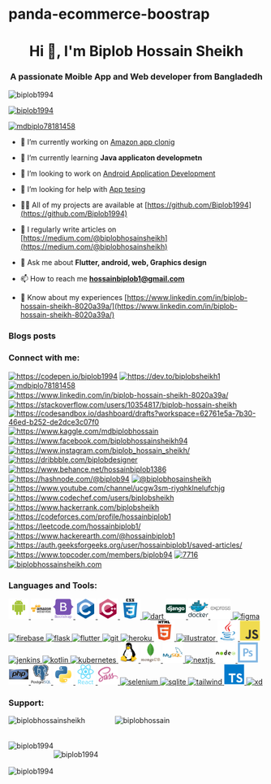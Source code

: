 # panda-ecommerce-boostrap
<h1 align="center">Hi 👋, I'm Biplob Hossain Sheikh</h1>
<h3 align="center">A passionate Moible App and Web developer from Bangladedh</h3>

<p align="left"> <img src="https://komarev.com/ghpvc/?username=biplob1994&label=Profile%20views&color=0e75b6&style=flat" alt="biplob1994" /> </p>

<p align="left"> <a href="https://github.com/ryo-ma/github-profile-trophy"><img src="https://github-profile-trophy.vercel.app/?username=biplob1994" alt="biplob1994" /></a> </p>

<p align="left"> <a href="https://twitter.com/mdbiplo78181458" target="blank"><img src="https://img.shields.io/twitter/follow/mdbiplo78181458?logo=twitter&style=for-the-badge" alt="mdbiplo78181458" /></a> </p>

- 🔭 I’m currently working on [Amazon app clonig](https://github.com/Biplob1994)

- 🌱 I’m currently learning **Java applicaton developmetn**

- 👯 I’m looking to work on [Android Application Development](https://github.com/Biplob1994)

- 🤝 I’m looking for help with [App tesing](https://github.com/Biplob1994)

- 👨‍💻 All of my projects are available at [https://github.com/Biplob1994](https://github.com/Biplob1994)

- 📝 I regularly write articles on [https://medium.com/@biplobhosainsheikh](https://medium.com/@biplobhosainsheikh)

- 💬 Ask me about **Flutter, android, web, Graphics design**

- 📫 How to reach me **hossainbiplob1@gmail.com**

- 📄 Know about my experiences [https://www.linkedin.com/in/biplob-hossain-sheikh-8020a39a/](https://www.linkedin.com/in/biplob-hossain-sheikh-8020a39a/)

### Blogs posts
<!-- BLOG-POST-LIST:START -->
<!-- BLOG-POST-LIST:END -->

<h3 align="left">Connect with me:</h3>
<p align="left">
<a href="https://codepen.io/https://codepen.io/biplob1994" target="blank"><img align="center" src="https://raw.githubusercontent.com/rahuldkjain/github-profile-readme-generator/master/src/images/icons/Social/codepen.svg" alt="https://codepen.io/biplob1994" height="30" width="40" /></a>
<a href="https://dev.to/https://dev.to/biplobsheikh1" target="blank"><img align="center" src="https://raw.githubusercontent.com/rahuldkjain/github-profile-readme-generator/master/src/images/icons/Social/devto.svg" alt="https://dev.to/biplobsheikh1" height="30" width="40" /></a>
<a href="https://twitter.com/mdbiplo78181458" target="blank"><img align="center" src="https://raw.githubusercontent.com/rahuldkjain/github-profile-readme-generator/master/src/images/icons/Social/twitter.svg" alt="mdbiplo78181458" height="30" width="40" /></a>
<a href="https://linkedin.com/in/https://www.linkedin.com/in/biplob-hossain-sheikh-8020a39a/" target="blank"><img align="center" src="https://raw.githubusercontent.com/rahuldkjain/github-profile-readme-generator/master/src/images/icons/Social/linked-in-alt.svg" alt="https://www.linkedin.com/in/biplob-hossain-sheikh-8020a39a/" height="30" width="40" /></a>
<a href="https://stackoverflow.com/users/https://stackoverflow.com/users/10354817/biplob-hossain-sheikh" target="blank"><img align="center" src="https://raw.githubusercontent.com/rahuldkjain/github-profile-readme-generator/master/src/images/icons/Social/stack-overflow.svg" alt="https://stackoverflow.com/users/10354817/biplob-hossain-sheikh" height="30" width="40" /></a>
<a href="https://codesandbox.com/https://codesandbox.io/dashboard/drafts?workspace=62761e5a-7b30-46ed-b252-de2dce3c07f0" target="blank"><img align="center" src="https://raw.githubusercontent.com/rahuldkjain/github-profile-readme-generator/master/src/images/icons/Social/codesandbox.svg" alt="https://codesandbox.io/dashboard/drafts?workspace=62761e5a-7b30-46ed-b252-de2dce3c07f0" height="30" width="40" /></a>
<a href="https://kaggle.com/https://www.kaggle.com/mdbiplobhossain" target="blank"><img align="center" src="https://raw.githubusercontent.com/rahuldkjain/github-profile-readme-generator/master/src/images/icons/Social/kaggle.svg" alt="https://www.kaggle.com/mdbiplobhossain" height="30" width="40" /></a>
<a href="https://fb.com/https://www.facebook.com/biplobhossainsheikh94" target="blank"><img align="center" src="https://raw.githubusercontent.com/rahuldkjain/github-profile-readme-generator/master/src/images/icons/Social/facebook.svg" alt="https://www.facebook.com/biplobhossainsheikh94" height="30" width="40" /></a>
<a href="https://instagram.com/https://www.instagram.com/biplob_hossain_sheikh/" target="blank"><img align="center" src="https://raw.githubusercontent.com/rahuldkjain/github-profile-readme-generator/master/src/images/icons/Social/instagram.svg" alt="https://www.instagram.com/biplob_hossain_sheikh/" height="30" width="40" /></a>
<a href="https://dribbble.com/https://dribbble.com/biplobdesigner" target="blank"><img align="center" src="https://raw.githubusercontent.com/rahuldkjain/github-profile-readme-generator/master/src/images/icons/Social/dribbble.svg" alt="https://dribbble.com/biplobdesigner" height="30" width="40" /></a>
<a href="https://www.behance.net/https://www.behance.net/hossainbiplob1386" target="blank"><img align="center" src="https://raw.githubusercontent.com/rahuldkjain/github-profile-readme-generator/master/src/images/icons/Social/behance.svg" alt="https://www.behance.net/hossainbiplob1386" height="30" width="40" /></a>
<a href="https://hashnode.com/https://hashnode.com/@biplob94" target="blank"><img align="center" src="https://raw.githubusercontent.com/rahuldkjain/github-profile-readme-generator/master/src/images/icons/Social/hashnode.svg" alt="https://hashnode.com/@biplob94" height="30" width="40" /></a>
<a href="https://medium.com/@biplobhosainsheikh" target="blank"><img align="center" src="https://raw.githubusercontent.com/rahuldkjain/github-profile-readme-generator/master/src/images/icons/Social/medium.svg" alt="@biplobhosainsheikh" height="30" width="40" /></a>
<a href="https://www.youtube.com/c/https://www.youtube.com/channel/ucgw3sm-riyqhklnelufchjg" target="blank"><img align="center" src="https://raw.githubusercontent.com/rahuldkjain/github-profile-readme-generator/master/src/images/icons/Social/youtube.svg" alt="https://www.youtube.com/channel/ucgw3sm-riyqhklnelufchjg" height="30" width="40" /></a>
<a href="https://www.codechef.com/users/https://www.codechef.com/users/biplobsheikh" target="blank"><img align="center" src="https://cdn.jsdelivr.net/npm/simple-icons@3.1.0/icons/codechef.svg" alt="https://www.codechef.com/users/biplobsheikh" height="30" width="40" /></a>
<a href="https://www.hackerrank.com/https://www.hackerrank.com/biplobsheikh" target="blank"><img align="center" src="https://raw.githubusercontent.com/rahuldkjain/github-profile-readme-generator/master/src/images/icons/Social/hackerrank.svg" alt="https://www.hackerrank.com/biplobsheikh" height="30" width="40" /></a>
<a href="https://codeforces.com/profile/https://codeforces.com/profile/hossainbiplob1" target="blank"><img align="center" src="https://raw.githubusercontent.com/rahuldkjain/github-profile-readme-generator/master/src/images/icons/Social/codeforces.svg" alt="https://codeforces.com/profile/hossainbiplob1" height="30" width="40" /></a>
<a href="https://www.leetcode.com/https://leetcode.com/hossainbiplob1/" target="blank"><img align="center" src="https://raw.githubusercontent.com/rahuldkjain/github-profile-readme-generator/master/src/images/icons/Social/leet-code.svg" alt="https://leetcode.com/hossainbiplob1/" height="30" width="40" /></a>
<a href="https://www.hackerearth.com/https://www.hackerearth.com/@hossainbiplob1" target="blank"><img align="center" src="https://raw.githubusercontent.com/rahuldkjain/github-profile-readme-generator/master/src/images/icons/Social/hackerearth.svg" alt="https://www.hackerearth.com/@hossainbiplob1" height="30" width="40" /></a>
<a href="https://auth.geeksforgeeks.org/user/https://auth.geeksforgeeks.org/user/hossainbiplob1/saved-articles/" target="blank"><img align="center" src="https://raw.githubusercontent.com/rahuldkjain/github-profile-readme-generator/master/src/images/icons/Social/geeks-for-geeks.svg" alt="https://auth.geeksforgeeks.org/user/hossainbiplob1/saved-articles/" height="30" width="40" /></a>
<a href="https://www.topcoder.com/members/https://www.topcoder.com/members/biplob94" target="blank"><img align="center" src="https://raw.githubusercontent.com/rahuldkjain/github-profile-readme-generator/master/src/images/icons/Social/topcoder.svg" alt="https://www.topcoder.com/members/biplob94" height="30" width="40" /></a>
<a href="https://discord.gg/7716" target="blank"><img align="center" src="https://raw.githubusercontent.com/rahuldkjain/github-profile-readme-generator/master/src/images/icons/Social/discord.svg" alt="7716" height="30" width="40" /></a>
<a href="/biplobhossainsheikh.com" target="blank"><img align="center" src="https://raw.githubusercontent.com/rahuldkjain/github-profile-readme-generator/master/src/images/icons/Social/rss.svg" alt="biplobhossainsheikh.com" height="30" width="40" /></a>
</p>

<h3 align="left">Languages and Tools:</h3>
<p align="left"> <a href="https://developer.android.com" target="_blank" rel="noreferrer"> <img src="https://raw.githubusercontent.com/devicons/devicon/master/icons/android/android-original-wordmark.svg" alt="android" width="40" height="40"/> </a> <a href="https://aws.amazon.com" target="_blank" rel="noreferrer"> <img src="https://raw.githubusercontent.com/devicons/devicon/master/icons/amazonwebservices/amazonwebservices-original-wordmark.svg" alt="aws" width="40" height="40"/> </a> <a href="https://getbootstrap.com" target="_blank" rel="noreferrer"> <img src="https://raw.githubusercontent.com/devicons/devicon/master/icons/bootstrap/bootstrap-plain-wordmark.svg" alt="bootstrap" width="40" height="40"/> </a> <a href="https://www.cprogramming.com/" target="_blank" rel="noreferrer"> <img src="https://raw.githubusercontent.com/devicons/devicon/master/icons/c/c-original.svg" alt="c" width="40" height="40"/> </a> <a href="https://www.w3schools.com/cpp/" target="_blank" rel="noreferrer"> <img src="https://raw.githubusercontent.com/devicons/devicon/master/icons/cplusplus/cplusplus-original.svg" alt="cplusplus" width="40" height="40"/> </a> <a href="https://www.w3schools.com/css/" target="_blank" rel="noreferrer"> <img src="https://raw.githubusercontent.com/devicons/devicon/master/icons/css3/css3-original-wordmark.svg" alt="css3" width="40" height="40"/> </a> <a href="https://dart.dev" target="_blank" rel="noreferrer"> <img src="https://www.vectorlogo.zone/logos/dartlang/dartlang-icon.svg" alt="dart" width="40" height="40"/> </a> <a href="https://www.djangoproject.com/" target="_blank" rel="noreferrer"> <img src="https://raw.githubusercontent.com/devicons/devicon/master/icons/django/django-original.svg" alt="django" width="40" height="40"/> </a> <a href="https://www.docker.com/" target="_blank" rel="noreferrer"> <img src="https://raw.githubusercontent.com/devicons/devicon/master/icons/docker/docker-original-wordmark.svg" alt="docker" width="40" height="40"/> </a> <a href="https://expressjs.com" target="_blank" rel="noreferrer"> <img src="https://raw.githubusercontent.com/devicons/devicon/master/icons/express/express-original-wordmark.svg" alt="express" width="40" height="40"/> </a> <a href="https://www.figma.com/" target="_blank" rel="noreferrer"> <img src="https://www.vectorlogo.zone/logos/figma/figma-icon.svg" alt="figma" width="40" height="40"/> </a> <a href="https://firebase.google.com/" target="_blank" rel="noreferrer"> <img src="https://www.vectorlogo.zone/logos/firebase/firebase-icon.svg" alt="firebase" width="40" height="40"/> </a> <a href="https://flask.palletsprojects.com/" target="_blank" rel="noreferrer"> <img src="https://www.vectorlogo.zone/logos/pocoo_flask/pocoo_flask-icon.svg" alt="flask" width="40" height="40"/> </a> <a href="https://flutter.dev" target="_blank" rel="noreferrer"> <img src="https://www.vectorlogo.zone/logos/flutterio/flutterio-icon.svg" alt="flutter" width="40" height="40"/> </a> <a href="https://git-scm.com/" target="_blank" rel="noreferrer"> <img src="https://www.vectorlogo.zone/logos/git-scm/git-scm-icon.svg" alt="git" width="40" height="40"/> </a> <a href="https://heroku.com" target="_blank" rel="noreferrer"> <img src="https://www.vectorlogo.zone/logos/heroku/heroku-icon.svg" alt="heroku" width="40" height="40"/> </a> <a href="https://www.w3.org/html/" target="_blank" rel="noreferrer"> <img src="https://raw.githubusercontent.com/devicons/devicon/master/icons/html5/html5-original-wordmark.svg" alt="html5" width="40" height="40"/> </a> <a href="https://www.adobe.com/in/products/illustrator.html" target="_blank" rel="noreferrer"> <img src="https://www.vectorlogo.zone/logos/adobe_illustrator/adobe_illustrator-icon.svg" alt="illustrator" width="40" height="40"/> </a> <a href="https://www.java.com" target="_blank" rel="noreferrer"> <img src="https://raw.githubusercontent.com/devicons/devicon/master/icons/java/java-original.svg" alt="java" width="40" height="40"/> </a> <a href="https://developer.mozilla.org/en-US/docs/Web/JavaScript" target="_blank" rel="noreferrer"> <img src="https://raw.githubusercontent.com/devicons/devicon/master/icons/javascript/javascript-original.svg" alt="javascript" width="40" height="40"/> </a> <a href="https://www.jenkins.io" target="_blank" rel="noreferrer"> <img src="https://www.vectorlogo.zone/logos/jenkins/jenkins-icon.svg" alt="jenkins" width="40" height="40"/> </a> <a href="https://kotlinlang.org" target="_blank" rel="noreferrer"> <img src="https://www.vectorlogo.zone/logos/kotlinlang/kotlinlang-icon.svg" alt="kotlin" width="40" height="40"/> </a> <a href="https://kubernetes.io" target="_blank" rel="noreferrer"> <img src="https://www.vectorlogo.zone/logos/kubernetes/kubernetes-icon.svg" alt="kubernetes" width="40" height="40"/> </a> <a href="https://www.linux.org/" target="_blank" rel="noreferrer"> <img src="https://raw.githubusercontent.com/devicons/devicon/master/icons/linux/linux-original.svg" alt="linux" width="40" height="40"/> </a> <a href="https://www.mongodb.com/" target="_blank" rel="noreferrer"> <img src="https://raw.githubusercontent.com/devicons/devicon/master/icons/mongodb/mongodb-original-wordmark.svg" alt="mongodb" width="40" height="40"/> </a> <a href="https://www.mysql.com/" target="_blank" rel="noreferrer"> <img src="https://raw.githubusercontent.com/devicons/devicon/master/icons/mysql/mysql-original-wordmark.svg" alt="mysql" width="40" height="40"/> </a> <a href="https://nextjs.org/" target="_blank" rel="noreferrer"> <img src="https://cdn.worldvectorlogo.com/logos/nextjs-2.svg" alt="nextjs" width="40" height="40"/> </a> <a href="https://nodejs.org" target="_blank" rel="noreferrer"> <img src="https://raw.githubusercontent.com/devicons/devicon/master/icons/nodejs/nodejs-original-wordmark.svg" alt="nodejs" width="40" height="40"/> </a> <a href="https://www.photoshop.com/en" target="_blank" rel="noreferrer"> <img src="https://raw.githubusercontent.com/devicons/devicon/master/icons/photoshop/photoshop-line.svg" alt="photoshop" width="40" height="40"/> </a> <a href="https://www.php.net" target="_blank" rel="noreferrer"> <img src="https://raw.githubusercontent.com/devicons/devicon/master/icons/php/php-original.svg" alt="php" width="40" height="40"/> </a> <a href="https://www.postgresql.org" target="_blank" rel="noreferrer"> <img src="https://raw.githubusercontent.com/devicons/devicon/master/icons/postgresql/postgresql-original-wordmark.svg" alt="postgresql" width="40" height="40"/> </a> <a href="https://www.python.org" target="_blank" rel="noreferrer"> <img src="https://raw.githubusercontent.com/devicons/devicon/master/icons/python/python-original.svg" alt="python" width="40" height="40"/> </a> <a href="https://reactjs.org/" target="_blank" rel="noreferrer"> <img src="https://raw.githubusercontent.com/devicons/devicon/master/icons/react/react-original-wordmark.svg" alt="react" width="40" height="40"/> </a> <a href="https://sass-lang.com" target="_blank" rel="noreferrer"> <img src="https://raw.githubusercontent.com/devicons/devicon/master/icons/sass/sass-original.svg" alt="sass" width="40" height="40"/> </a> <a href="https://www.selenium.dev" target="_blank" rel="noreferrer"> <img src="https://raw.githubusercontent.com/detain/svg-logos/780f25886640cef088af994181646db2f6b1a3f8/svg/selenium-logo.svg" alt="selenium" width="40" height="40"/> </a> <a href="https://www.sqlite.org/" target="_blank" rel="noreferrer"> <img src="https://www.vectorlogo.zone/logos/sqlite/sqlite-icon.svg" alt="sqlite" width="40" height="40"/> </a> <a href="https://tailwindcss.com/" target="_blank" rel="noreferrer"> <img src="https://www.vectorlogo.zone/logos/tailwindcss/tailwindcss-icon.svg" alt="tailwind" width="40" height="40"/> </a> <a href="https://www.typescriptlang.org/" target="_blank" rel="noreferrer"> <img src="https://raw.githubusercontent.com/devicons/devicon/master/icons/typescript/typescript-original.svg" alt="typescript" width="40" height="40"/> </a> <a href="https://www.adobe.com/products/xd.html" target="_blank" rel="noreferrer"> <img src="https://cdn.worldvectorlogo.com/logos/adobe-xd.svg" alt="xd" width="40" height="40"/> </a> </p>

<h3 align="left">Support:</h3>
<p><a href="https://www.buymeacoffee.com/biplobhossainsheikh"> <img align="left" src="https://cdn.buymeacoffee.com/buttons/v2/default-yellow.png" height="50" width="210" alt="biplobhossainsheikh" /></a><a href="https://ko-fi.com/biplobhossain"> <img align="left" src="https://cdn.ko-fi.com/cdn/kofi3.png?v=3" height="50" width="210" alt="biplobhossain" /></a></p><br><br>

<p><img align="left" src="https://github-readme-stats.vercel.app/api/top-langs?username=biplob1994&show_icons=true&locale=en&layout=compact" alt="biplob1994" /></p>

<p>&nbsp;<img align="center" src="https://github-readme-stats.vercel.app/api?username=biplob1994&show_icons=true&locale=en" alt="biplob1994" /></p>

<p><img align="center" src="https://github-readme-streak-stats.herokuapp.com/?user=biplob1994&" alt="biplob1994" /></p>
